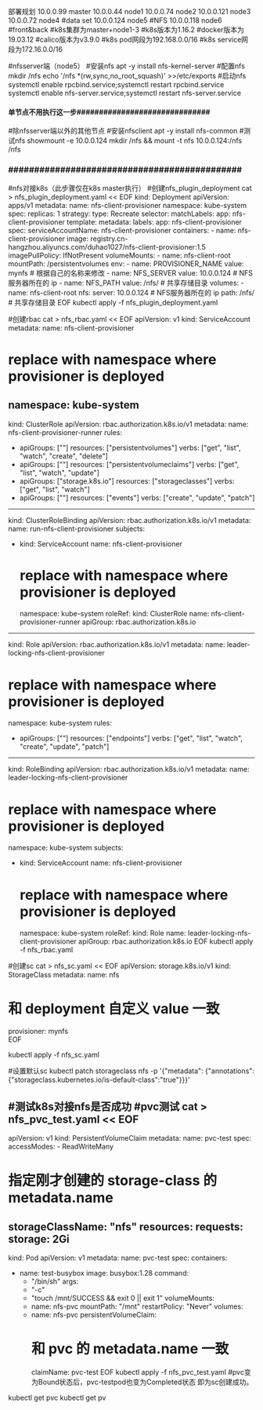 部署规划
10.0.0.99 master
10.0.0.44 node1
10.0.0.74 node2
10.0.0.121 node3 
10.0.0.72 node4 #data set
10.0.0.124 node5 #NFS
10.0.0.118 node6 #front&back
#k8s集群为master+node1-3
#k8s版本为1.16.2
#docker版本为19.03.12
#calico版本为v3.9.0
#k8s pod网段为192.168.0.0/16
#k8s service网段为172.16.0.0/16

#nfsserver端（node5）
#安装nfs
apt -y install nfs-kernel-server 
#配置nfs
mkdir /nfs
echo '/nfs *(rw,sync,no_root_squash)' >>/etc/exports
#启动nfs
systemctl enable rpcbind.service;systemctl restart  rpcbind.service
systemctl enable nfs-server.service;systemctl restart  nfs-server.service

#### 单节点不用执行这一步##############################
#除nfsserver端以外的其他节点
#安装nfsclient
apt -y install nfs-common
#测试nfs
showmount -e 10.0.0.124
mkdir /nfs && mount -t nfs 10.0.0.124:/nfs /nfs
 ###  ############################################# #####

#nfs对接k8s（此步骤仅在k8s master执行）
#创建nfs_plugin_deployment
cat > nfs_plugin_deployment.yaml << EOF
kind: Deployment
apiVersion: apps/v1
metadata:
  name: nfs-client-provisioner
  namespace: kube-system
spec:
  replicas: 1
  strategy:
    type: Recreate
  selector:
    matchLabels:
      app: nfs-client-provisioner
  template:
    metadata:
      labels:
        app: nfs-client-provisioner
    spec:
      serviceAccountName: nfs-client-provisioner
      containers:
        - name: nfs-client-provisioner
          image: registry.cn-hangzhou.aliyuncs.com/duhao1027/nfs-client-provisioner:1.5
          imagePullPolicy: IfNotPresent
          volumeMounts:
            - name: nfs-client-root
              mountPath: /persistentvolumes
          env:
            - name: PROVISIONER_NAME
              value: mynfs                 # 根据自己的名称来修改
            - name: NFS_SERVER
              value: 10.0.0.124        # NFS服务器所在的 ip
            - name: NFS_PATH
              value: /nfs/                  # 共享存储目录
      volumes:
        - name: nfs-client-root
          nfs:
            server: 10.0.0.124         # NFS服务器所在的 ip
            path: /nfs/                     # 共享存储目录
EOF
kubectl apply -f nfs_plugin_deployment.yaml



#创建rbac
cat > nfs_rbac.yaml << EOF
apiVersion: v1
kind: ServiceAccount
metadata:
  name: nfs-client-provisioner
  # replace with namespace where provisioner is deployed
  namespace: kube-system
---
kind: ClusterRole
apiVersion: rbac.authorization.k8s.io/v1
metadata:
  name: nfs-client-provisioner-runner
rules:
  - apiGroups: [""]
    resources: ["persistentvolumes"]
    verbs: ["get", "list", "watch", "create", "delete"]
  - apiGroups: [""]
    resources: ["persistentvolumeclaims"]
    verbs: ["get", "list", "watch", "update"]
  - apiGroups: ["storage.k8s.io"]
    resources: ["storageclasses"]
    verbs: ["get", "list", "watch"]
  - apiGroups: [""]
    resources: ["events"]
    verbs: ["create", "update", "patch"]
---
kind: ClusterRoleBinding
apiVersion: rbac.authorization.k8s.io/v1
metadata:
  name: run-nfs-client-provisioner
subjects:
  - kind: ServiceAccount
    name: nfs-client-provisioner
    # replace with namespace where provisioner is deployed
    namespace: kube-system
roleRef:
  kind: ClusterRole
  name: nfs-client-provisioner-runner
  apiGroup: rbac.authorization.k8s.io
---
kind: Role
apiVersion: rbac.authorization.k8s.io/v1
metadata:
  name: leader-locking-nfs-client-provisioner
  # replace with namespace where provisioner is deployed
  namespace: kube-system
rules:
  - apiGroups: [""]
    resources: ["endpoints"]
    verbs: ["get", "list", "watch", "create", "update", "patch"]
---
kind: RoleBinding
apiVersion: rbac.authorization.k8s.io/v1
metadata:
  name: leader-locking-nfs-client-provisioner
  # replace with namespace where provisioner is deployed
  namespace: kube-system
subjects:
  - kind: ServiceAccount
    name: nfs-client-provisioner
    # replace with namespace where provisioner is deployed
    namespace: kube-system
roleRef:
  kind: Role
  name: leader-locking-nfs-client-provisioner
  apiGroup: rbac.authorization.k8s.io
EOF
kubectl apply -f nfs_rbac.yaml


#创建sc
cat > nfs_sc.yaml << EOF
apiVersion: storage.k8s.io/v1
kind: StorageClass
metadata:
  name: nfs
# 和 deployment 自定义 value 一致
provisioner: mynfs  
EOF

kubectl apply -f nfs_sc.yaml

#设置默认sc
kubectl patch storageclass nfs -p '{"metadata": {"annotations":{"storageclass.kubernetes.io/is-default-class":"true"}}}'


#测试k8s对接nfs是否成功
#pvc测试
cat > nfs_pvc_test.yaml << EOF
---
apiVersion: v1
kind: PersistentVolumeClaim
metadata:
  name: pvc-test
spec:
  accessModes:
    - ReadWriteMany
  # 指定刚才创建的 storage-class 的 metadata.name
  storageClassName: "nfs"
  resources:
    requests:
      storage: 2Gi
---
kind: Pod
apiVersion: v1
metadata:
  name: pvc-test
spec:
  containers:
  - name: test-busybox
    image: busybox:1.28
    command:
      - "/bin/sh"
    args:
      - "-c"
      - "touch /mnt/SUCCESS && exit 0 || exit 1"
    volumeMounts:
      - name: nfs-pvc
        mountPath: "/mnt"
  restartPolicy: "Never"
  volumes:
    - name: nfs-pvc
      persistentVolumeClaim:
      # 和 pvc 的 metadata.name 一致
        claimName: pvc-test
EOF
kubectl apply -f nfs_pvc_test.yaml
#pvc变为Bound状态后，pvc-testpod也变为Completed状态 即为sc创建成功。

kubectl get pvc
kubectl get pv
